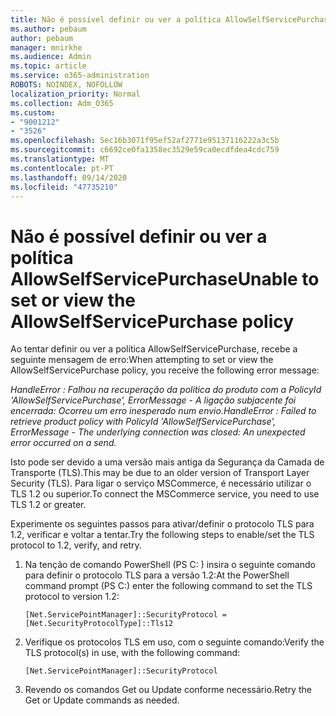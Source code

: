 ```yaml
---
title: Não é possível definir ou ver a política AllowSelfServicePurchase
ms.author: pebaum
author: pebaum
manager: mnirkhe
ms.audience: Admin
ms.topic: article
ms.service: o365-administration
ROBOTS: NOINDEX, NOFOLLOW
localization_priority: Normal
ms.collection: Adm_O365
ms.custom:
- "9001212"
- "3526"
ms.openlocfilehash: 5ec16b3071f95ef52af2771e95137116222a3c5b
ms.sourcegitcommit: c6692ce0fa1358ec3529e59ca0ecdfdea4cdc759
ms.translationtype: MT
ms.contentlocale: pt-PT
ms.lasthandoff: 09/14/2020
ms.locfileid: "47735210"
---
```

# <a name="unable-to-set-or-view-the-allowselfservicepurchase-policy"></a><span data-ttu-id="56862-102">Não é possível definir ou ver a política AllowSelfServicePurchase</span><span class="sxs-lookup"><span data-stu-id="56862-102">Unable to set or view the AllowSelfServicePurchase policy</span></span>

<span data-ttu-id="56862-103">Ao tentar definir ou ver a política AllowSelfServicePurchase, recebe a seguinte mensagem de erro:</span><span class="sxs-lookup"><span data-stu-id="56862-103">When attempting to set or view the AllowSelfServicePurchase policy, you receive the following error message:</span></span>

<span data-ttu-id="56862-104">*HandleError : Falhou na recuperação da política do produto com a PolicyId 'AllowSelfServicePurchase', ErrorMessage - A ligação subjacente foi encerrada: Ocorreu um erro inesperado num envio.*</span><span class="sxs-lookup"><span data-stu-id="56862-104">*HandleError : Failed to retrieve product policy with PolicyId 'AllowSelfServicePurchase', ErrorMessage - The underlying connection was closed: An unexpected error occurred on a send.*</span></span>

<span data-ttu-id="56862-105">Isto pode ser devido a uma versão mais antiga da Segurança da Camada de Transporte (TLS).</span><span class="sxs-lookup"><span data-stu-id="56862-105">This may be due to an older version of Transport Layer Security (TLS).</span></span> <span data-ttu-id="56862-106">Para ligar o serviço MSCommerce, é necessário utilizar o TLS 1.2 ou superior.</span><span class="sxs-lookup"><span data-stu-id="56862-106">To connect the MSCommerce service, you need to use TLS 1.2 or greater.</span></span>  

<span data-ttu-id="56862-107">Experimente os seguintes passos para ativar/definir o protocolo TLS para 1.2, verificar e voltar a tentar.</span><span class="sxs-lookup"><span data-stu-id="56862-107">Try the following steps to enable/set the TLS protocol to 1.2, verify, and retry.</span></span>
 1. <span data-ttu-id="56862-108">Na tenção de comando PowerShell (PS C: \) insira o seguinte comando para definir o protocolo TLS para a versão 1.2:</span><span class="sxs-lookup"><span data-stu-id="56862-108">At the PowerShell command prompt (PS C:\) enter the following command to set the TLS protocol to version 1.2:</span></span>

    `[Net.ServicePointManager]::SecurityProtocol = [Net.SecurityProtocolType]::Tls12`

2. <span data-ttu-id="56862-109">Verifique os protocolos TLS em uso, com o seguinte comando:</span><span class="sxs-lookup"><span data-stu-id="56862-109">Verify the TLS protocol(s) in use, with the following command:</span></span>

    `[Net.ServicePointManager]::SecurityProtocol` 

3. <span data-ttu-id="56862-110">Revendo os comandos Get ou Update conforme necessário.</span><span class="sxs-lookup"><span data-stu-id="56862-110">Retry the Get or Update commands as needed.</span></span>

